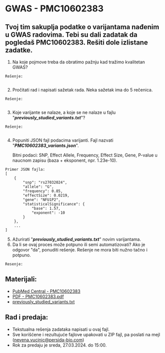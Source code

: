 # GWAS - PMC10602383

## Tvoj tim sakuplja podatke o varijantama nađenim u GWAS radovima. Tebi su dali zadatak da pogledaš PMC10602383. Rešiti dole izlistane zadatke.

1. Na koje pojmove treba da obratimo pažnju kad tražimo kvalitetan GWAS?
```text
Rešenje:
    
```
2. Pročitati rad i napisati sažetak rada. Neka sažetak ima do 5 rečenica. 
```text
Rešenje:
    
```
3. Koje varijante se nalaze, a koje se ne nalaze u fajlu "***previously_studied_variants.txt***"?
```text
Rešenje:
    
```
4. Popuniti JSON fajl podacima varijanti. Fajl nazvati "***PMC10602383_variants.json***".

    Bitni podaci: SNP, Effect Allele, Frequency, Effect Size, Gene, P-value u naucnom zapisu (baza + eksponent, npr. 1.23e-10).

```text
Primer JSON fajla:
[
    {
        "snp": "rs27032024",
        "allele": "G",
        "frequency": 0.85,
        "effectSize": 0.0219,
        "gene": "NFU1P2",
        "statisticalSignificance": {
            "base": 1.57,
            "exponent": -10
        }
    },
    ...
]
```
5. Ažurirati "***previously_studied_variants.txt***" novim varijantama.
5. Da li se ovaj proces može potpuno ili semi automatizovati? Ako je odgovor "da", ponuditi rešenje. Rešenje ne mora biti nužno tačno i potpuno.
```text
Resenje:

```

## Materijali:
- [PubMed Central - PMC10602383](https://www.ncbi.nlm.nih.gov/pmc/articles/PMC10602383/)  
- [PDF - PMC10602383.pdf](https://www.ncbi.nlm.nih.gov/pmc/articles/PMC10602383/pdf/pgen.1010977.pdf)
- [previously_studied_variants.txt](https://raw.githubusercontent.com/NovakPersida/GWAS_Testing_Task/main/previously_studied_variants.txt)

## Rad i predaja:
- Tekstualna rešenja zadataka napisati u ovaj fajl.
- Sve korišćene i rezultujuće fajlove upakovati u ZIP fajl, pa poslati na mejl (nevena.vucinic@persida-bio.com)
- Rok za predaju je sreda, 27.03.2024. do 15:00.